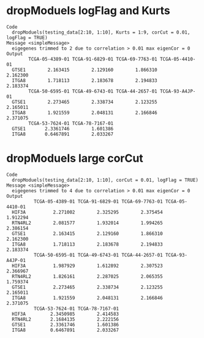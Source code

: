 # dropModuels logFlag and Kurts

    Code
      dropModuels(testing_data[2:10, 1:10], Kurts = 1:9, corCut = 0.01, logFlag = TRUE)
    Message <simpleMessage>
      eigegenes trimmed to 2 due to correlation > 0.01 max eigenCor = 0
    Output
            TCGA-05-4389-01 TCGA-91-6829-01 TCGA-69-7763-01 TCGA-05-4410-01
      GTSE1        2.163415        2.129160        1.866310        2.162300
      ITGA8        1.718113        2.183678        2.194833        2.183374
            TCGA-50-6595-01 TCGA-49-6743-01 TCGA-44-2657-01 TCGA-93-A4JP-01
      GTSE1        2.273465        2.338734        2.123255        2.165011
      ITGA8        1.921559        2.048131        2.166846        2.371075
            TCGA-53-7624-01 TCGA-78-7167-01
      GTSE1       2.3361746        1.601386
      ITGA8       0.6467891        2.033267

# dropModuels large corCut

    Code
      dropModuels(testing_data[2:10, 1:10], corCut = 0.01, logFlag = TRUE)
    Message <simpleMessage>
      eigegenes trimmed to 4 due to correlation > 0.01 max eigenCor = 0
    Output
              TCGA-05-4389-01 TCGA-91-6829-01 TCGA-69-7763-01 TCGA-05-4410-01
      HIF3A          2.271002        2.325295        2.375454        1.912294
      RTN4RL2        2.081577        1.932014        1.994265        2.386154
      GTSE1          2.163415        2.129160        1.866310        2.162300
      ITGA8          1.718113        2.183678        2.194833        2.183374
              TCGA-50-6595-01 TCGA-49-6743-01 TCGA-44-2657-01 TCGA-93-A4JP-01
      HIF3A          1.987929        1.612892        2.307523        2.366967
      RTN4RL2        1.826161        2.287025        2.065355        1.759374
      GTSE1          2.273465        2.338734        2.123255        2.165011
      ITGA8          1.921559        2.048131        2.166846        2.371075
              TCGA-53-7624-01 TCGA-78-7167-01
      HIF3A         2.3450985        2.414583
      RTN4RL2       2.1684135        2.222156
      GTSE1         2.3361746        1.601386
      ITGA8         0.6467891        2.033267

